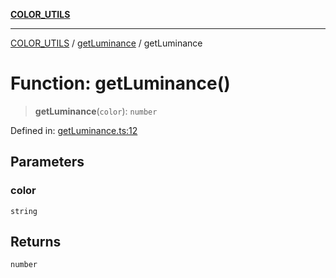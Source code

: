 [**COLOR_UTILS**](../../README.md)

***

[COLOR_UTILS](../../README.md) / [getLuminance](../README.md) / getLuminance

# Function: getLuminance()

> **getLuminance**(`color`): `number`

Defined in: [getLuminance.ts:12](https://github.com/dailker/everyutil/blob/d12555c550c1d59295f536d15822ff0e97aceecb/src/color/getLuminance.ts#L12)

## Parameters

### color

`string`

## Returns

`number`
